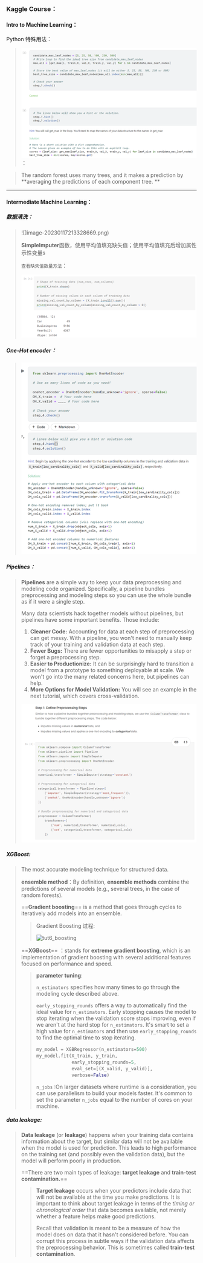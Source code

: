 ### Kaggle Course：

#### Intro to Machine Learning：

Python 特殊用法：

> ![image-20230114163112141](image-20230114163112141.png)：

> The random forest uses many trees, and it makes a prediction by **averaging the predictions of each component tree. **

---

#### Intermediate Machine Learning：

##### 数据清洗：

> ![]image-20230117213328669.png)
>
> **SimpleImputer**函数，使用平均值填充缺失值；使用平均值填充后增加属性示性变量s
>
> `查看缺失值数量方法`：
>
> ![image-20230117221331202](image-20230117221331202.png)

##### **One-Hot encoder**：

> ![image-20230124230710104](image-20230124230710104.png)

##### ***Pipelines***：

> **Pipelines** are a simple way to keep your data preprocessing and modeling code organized. Specifically, a pipeline bundles preprocessing and modeling steps so you can use the whole bundle as if it were a single step.
>
> Many data scientists hack together models without pipelines, but pipelines have some important benefits. Those include:
>
> 1. **Cleaner Code:** Accounting for data at each step of preprocessing can get messy. With a pipeline, you won't need to manually keep track of your training and validation data at each step.
> 2. **Fewer Bugs:** There are fewer opportunities to misapply a step or forget a preprocessing step.
> 3. **Easier to Productionize:** It can be surprisingly hard to transition a model from a prototype to something deployable at scale. We won't go into the many related concerns here, but pipelines can help.
> 4. **More Options for Model Validation:** You will see an example in the next tutorial, which covers cross-validation.
>
> ![image-20230125163353170](image-20230125163353170.png)

##### XGBoost:

>The most accurate modeling technique for structured data.
>
>**ensemble method**：By definition, **ensemble methods** combine the predictions of several models (e.g., several trees, in the case of random forests).
>
>==**Gradient boosting**== is a method that goes through cycles to iteratively add models into an ensemble.
>
>> Gradient Boosting 过程:
>>
>> ![tut6_boosting](https://i.imgur.com/MvCGENh.png)
>
> ==**XGBoost**== ：stands for **extreme gradient boosting**, which is an implementation of gradient boosting with several additional features focused on performance and speed. 
>
>> **parameter tuning**:
>>
>> `n_estimators` specifies how many times to go through the modeling cycle described above. 
>>
>> `early_stopping_rounds` offers a way to automatically find the ideal value for `n_estimators`. Early stopping causes the model to stop iterating when the validation score stops improving, even if we aren't at the hard stop for `n_estimators`. It's smart to set a high value for `n_estimators` and then use `early_stopping_rounds` to find the optimal time to stop iterating.
>> 
>>
>> ```python
>> my_model = XGBRegressor(n_estimators=500)
>> my_model.fit(X_train, y_train, 
>>              early_stopping_rounds=5, 
>>              eval_set=[(X_valid, y_valid)],
>>              verbose=False)
>> ```
>>
>> `n_jobs` :On larger datasets where runtime is a consideration, you can use parallelism to build your models faster. It's common to set the parameter `n_jobs` equal to the number of cores on your machine. 

##### **data leakage**:

> **Data leakage** (or **leakage**) happens when your training data contains information about the target, but similar data will not be available when the model is used for prediction. This leads to high performance on the training set (and possibly even the validation data), but the model will perform poorly in production.
>
> ==There are two main types of leakage: **target leakage** and **train-test contamination.**==
>
> >  **Target leakage** occurs when your predictors include data that will not be available at the time you make predictions. It is important to think about target leakage in terms of the *timing or chronological order* that data becomes available, not merely whether a feature helps make good predictions.
> >
> > Recall that validation is meant to be a measure of how the model does on data that it hasn't considered before. You can corrupt this process in subtle ways if the validation data affects the preprocessing behavior. This is sometimes called **train-test contamination**.
